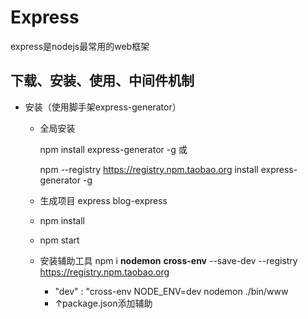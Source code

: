 # Express

express是nodejs最常用的web框架

## 下载、安装、使用、中间件机制

- 安装（使用脚手架express-generator）
  - 全局安装
  
    npm install express-generator -g  或 
  
    npm --registry https://registry.npm.taobao.org install express-generator -g
  
  - 生成项目  express blog-express
  
  - npm install
  
  - npm start
  
  - 安装辅助工具  npm i **nodemon** **cross-env** --save-dev --registry https://registry.npm.taobao.org
  
    - "dev" : "cross-env NODE_ENV=dev nodemon ./bin/www
    - ↑package.json添加辅助